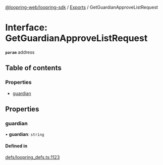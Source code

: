 [@loopring-web/loopring-sdk](../README.md) / [Exports](../modules.md) / GetGuardianApproveListRequest

# Interface: GetGuardianApproveListRequest

**`param`** address

## Table of contents

### Properties

- [guardian](GetGuardianApproveListRequest.md#guardian)

## Properties

### guardian

• **guardian**: `string`

#### Defined in

[defs/loopring_defs.ts:1123](https://github.com/Loopring/loopring_sdk/blob/077bca2/src/defs/loopring_defs.ts#L1123)
